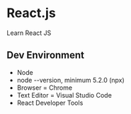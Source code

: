 # React.js
Learn React JS

## Dev Environment
* Node
* node --version, minimum 5.2.0 (npx)
* Browser = Chrome
* Text Editor = Visual Studio Code
* React Developer Tools

